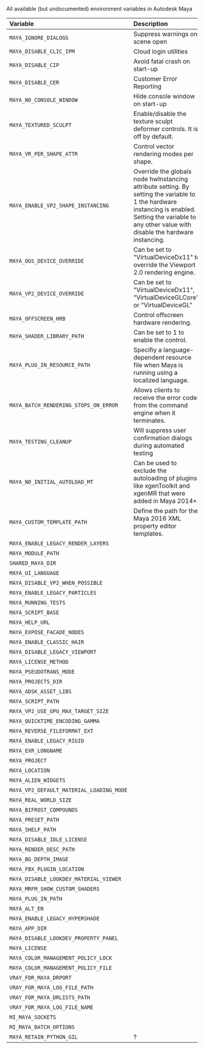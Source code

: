 All available (but undocumented) environment variables in Autodesk Maya

| Variable                                      | Description                                          | Since | To   | Source
|:----------------------------------------------|:-----------------------------------------------------|:------|:-----|:------------
| `MAYA_IGNORE_DIALOGS`                         | Suppress warnings on scene open                      | 2015  |      | 
| `MAYA_DISABLE_CLIC_IPM`                       | Cloud login utilities                                | 2016  |      | [Slow startup](https://forums.autodesk.com/t5/maya-forum/maya-2016-5-slow-start-up/td-p/6347777)
| `MAYA_DISABLE_CIP`                            | Avoid fatal crash on start-up                        | 2014  |      | [Autodesk Forum](https://forums.autodesk.com/t5/installation-licensing/maya-2015-fatal-error-crash-at-startup/td-p/5116132)
| `MAYA_DISABLE_CER`                            | Customer Error Reporting                             | 2014  |      | [Slow shutdown](http://discourse.techart.online/t/maya-reducing-maya-shutdown-time-by-disabling-autodesk-cip/4951)
| `MAYA_NO_CONSOLE_WINDOW`                      | Hide console window on start-up                      | 2014  |      | [Domemaster3D][]
| `MAYA_TEXTURED_SCULPT`                        | Enable/disable the texture sculpt deformer controls. It is off by default.                                                                                                                                  | 2014  |      | [Domemaster3D][]
| `MAYA_VR_PER_SHAPE_ATTR`                      | Control vector rendering modes per shape.                                                                                                                                                                   | 2014  |      | [Domemaster3D][]
| `MAYA_ENABLE_VP2_SHAPE_INSTANCING`            | Override the globals node hwInstancing attribute setting. By setting the variable to 1 the hardware instancing is enabled. Setting the variable to any other value with disable the hardware instancing.    | 2014  |      | [Domemaster3D][]
| `MAYA_OGS_DEVICE_OVERRIDE`                    | Can be set to "VirtualDeviceDx11" to override the Viewport 2.0 rendering engine.                                                                                                                            | 2014  |      | [Domemaster3D][]
| `MAYA_VP2_DEVICE_OVERRIDE`                    | Can be set to "VirtualDeviceDx11", "VirtualDeviceGLCore", or "VirtualDeviceGL"                                                                                                                              | 2014  |      | [Domemaster3D][]
| `MAYA_OFFSCREEN_HRB`                          | Control offscreen hardware rendering.                                                                                                                                                                       | 2014  |      | [Domemaster3D][]
| `MAYA_SHADER_LIBRARY_PATH`                    | Can be set to 1 to enable the control.                                                                                                                                                                      | 2014  |      | [Domemaster3D][]
| `MAYA_PLUG_IN_RESOURCE_PATH`                  | Specifiy a language-dependent resource file when Maya is running using a localized language.                                                                                                                | 2014  |      | [Domemaster3D][]
| `MAYA_BATCH_RENDERING_STOPS_ON_ERROR`         | Allows clients to receive the error codes from the command engine when it terminates.                                                                                                                       | 2014  |      | [Domemaster3D][]
| `MAYA_TESTING_CLEANUP`                        | Will suppress user confirmation dialogs during automated testing                                                                                                                                            | 2014  |      | [Domemaster3D][]
| `MAYA_NO_INITIAL_AUTOLOAD_MT`                 | Can be used to exclude the autoloading of plugins like xgenToolkit and xgenMR that were added in Maya 2014+.                                                                                                | 2014  |      | [Domemaster3D][]
| `MAYA_CUSTOM_TEMPLATE_PATH`                   | Define the path for the Maya 2016 XML property editor templates.                                                                                                                                            | 2014  |      | [Domemaster3D][]
| `MAYA_ENABLE_LEGACY_RENDER_LAYERS`            |                                                      | 2014  |      | [Domemaster3D][]
| `MAYA_MODULE_PATH`                            |                                                      | 2014  |      | [Domemaster3D][]
| `SHARED_MAYA_DIR`                             |                                                      | 2014  |      | [Domemaster3D][]
| `MAYA_UI_LANGUAGE`                            |                                                      | 2014  |      | [Domemaster3D][]
| `MAYA_DISABLE_VP2_WHEN_POSSIBLE`              |                                                      | 2014  |      | [Domemaster3D][]
| `MAYA_ENABLE_LEGACY_PARTICLES`                |                                                      | 2014  |      | [Domemaster3D][]
| `MAYA_RUNNING_TESTS`                          |                                                      | 2014  |      | [Domemaster3D][]
| `MAYA_SCRIPT_BASE`                            |                                                      | 2014  |      | [Domemaster3D][]
| `MAYA_HELP_URL`                               |                                                      | 2014  |      | [Domemaster3D][]
| `MAYA_EXPOSE_FACADE_NODES`                    |                                                      | 2014  |      | [Domemaster3D][]
| `MAYA_ENABLE_CLASSIC_HAIR`                    |                                                      | 2014  |      | [Domemaster3D][]
| `MAYA_DISABLE_LEGACY_VIEWPORT`                |                                                      | 2014  |      | [Domemaster3D][]
| `MAYA_LICENSE_METHOD`                         |                                                      | 2014  |      | [Domemaster3D][]
| `MAYA_PSEUDOTRANS_MODE`                       |                                                      | 2014  |      | [Domemaster3D][]
| `MAYA_PROJECTS_DIR`                           |                                                      | 2014  |      | [Domemaster3D][]
| `MAYA_ADSK_ASSET_LIBS`                        |                                                      | 2014  |      | [Domemaster3D][]
| `MAYA_SCRIPT_PATH`                            |                                                      | 2014  |      | [Domemaster3D][]
| `MAYA_VP2_USE_GPU_MAX_TARGET_SIZE`            |                                                      | 2014  |      | [Domemaster3D][]
| `MAYA_QUICKTIME_ENCODING_GAMMA`               |                                                      | 2014  |      | [Domemaster3D][]
| `MAYA_REVERSE_FILEFORMAT_EXT`                 |                                                      | 2014  |      | [Domemaster3D][]
| `MAYA_ENABLE_LEGACY_RIGID`                    |                                                      | 2014  |      | [Domemaster3D][]
| `MAYA_EXR_LONGNAME`                           |                                                      | 2014  |      | [Domemaster3D][]
| `MAYA_PROJECT`                                |                                                      | 2014  |      | [Domemaster3D][]
| `MAYA_LOCATION`                               |                                                      | 2014  |      | [Domemaster3D][]
| `MAYA_ALIEN_WIDGETS`                          |                                                      | 2014  |      | [Domemaster3D][]
| `MAYA_VP2_DEFAULT_MATERIAL_LOADING_MODE`      |                                                      | 2014  |      | [Domemaster3D][]
| `MAYA_REAL_WORLD_SIZE`                        |                                                      | 2014  |      | [Domemaster3D][]
| `MAYA_BIFROST_COMPOUNDS`                      |                                                      | 2014  |      | [Domemaster3D][]
| `MAYA_PRESET_PATH`                            |                                                      | 2014  |      | [Domemaster3D][]
| `MAYA_SHELF_PATH`                             |                                                      | 2014  |      | [Domemaster3D][]
| `MAYA_DISABLE_IDLE_LICENSE`                   |                                                      | 2014  |      | [Domemaster3D][]
| `MAYA_RENDER_DESC_PATH`                       |                                                      | 2014  |      | [Domemaster3D][]
| `MAYA_BG_DEPTH_IMAGE`                         |                                                      | 2014  |      | [Domemaster3D][]
| `MAYA_FBX_PLUGIN_LOCATION`                    |                                                      | 2014  |      | [Domemaster3D][]
| `MAYA_DISABLE_LOOKDEV_MATERIAL_VIEWER`        |                                                      | 2014  |      | [Domemaster3D][]
| `MAYA_MRFM_SHOW_CUSTOM_SHADERS`               |                                                      | 2014  |      | [Domemaster3D][]
| `MAYA_PLUG_IN_PATH`                           |                                                      | 2016  |      | [Domemaster3D][]
| `MAYA_ALT_EN`                                 |                                                      | 2014  |      | [Domemaster3D][]
| `MAYA_ENABLE_LEGACY_HYPERSHADE`               |                                                      | 2016  | 2016 | [Domemaster3D][]
| `MAYA_APP_DIR`                                |                                                      | 2014  |      | [Domemaster3D][]
| `MAYA_DISABLE_LOOKDEV_PROPERTY_PANEL`         |                                                      | 2014  |      | [Domemaster3D][]
| `MAYA_LICENSE`                                |                                                      | 2014  |      | [Domemaster3D][]
| `MAYA_COLOR_MANAGEMENT_POLICY_LOCK`           |                                                      | 2014  |      | [Domemaster3D][]
| `MAYA_COLOR_MANAGEMENT_POLICY_FILE`           |                                                      | 2014  |      | [Domemaster3D][]
| `VRAY_FOR_MAYA_DRPORT`                        |                                                      | 2014  |      | [Domemaster3D][]
| `VRAY_FOR_MAYA_LOG_FILE_PATH`                 |                                                      | 2014  |      | [Domemaster3D][]
| `VRAY_FOR_MAYA_DRLISTS_PATH`                  |                                                      | 2014  |      | [Domemaster3D][]
| `VRAY_FOR_MAYA_LOG_FILE_NAME`                 |                                                      | 2014  |      | [Domemaster3D][]
| `MI_MAYA_SOCKETS`                             |                                                      | 2014  |      | [Domemaster3D][]
| `MI_MAYA_BATCH_OPTIONS`                       |                                                      | 2014  |      | [Domemaster3D][]
| `MAYA_RETAIN_PYTHON_GIL`                      | ?                                                    | 2017  |      | [ATC1][]

[Domemaster3D]: https://raw.githubusercontent.com/zicher3d-org/domemaster-stereo-shader/master/Domemaster3D%20Installer/installer%20files/Domemaster3D/maya/common/scripts/domeDiagnostics.mel
[ATC1]: http://around-the-corner.typepad.com/adn/2016/07/avoid-dg-evaluation-caused-by-mayacmds-when-there-are-python-custom-nodes-in-the-scene-in-parallel-mode.html
